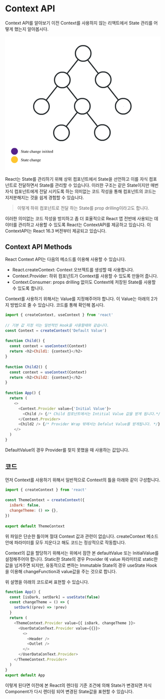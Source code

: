 # Context API

Context API를 알아보기 이전 Context를 사용하지 않는 리액트에서 State 관리를 어떻게 했는지 알아봅시다.

![React State](image/react-state.gif)

React는 State를 관리하기 위해 상위 컴포넌트에서 State을 선언하고 이를 자식 컴포넌트로 전달하면서 State를 관리할 수 있습니다. 이러한 구조는 같은 State이지만 매번 자식 컴포넌트에게 전달 시키도록 하는 의미없는 코드 작성을 통해 컴포넌트의 코드는 지저분해지는 것을 쉽게 경험할 수 있습니다.

> 이렇게 하위 컴포넌트로 전달 하는 State를 prop drilling이라고도 합니다.

이러한 의미없는 코드 작성을 방지하고 좀 더 효율적으로 React 앱 전반에 사용되는 데이터를 관리하고 사용할 수 있도록 React는 ContextAPI를 제공하고 있습니다. 이 ContextAPI는 React 16.3 버젼부터 제공되고 있습니다.

## Context API Methods

React Context API는 다음의 메소드를 이용해 사용할 수 있습니다.

- React.createContext: Context 오브젝트를 생성할 때 사용합니다.
- Context.Provider: 하위 컴포넌트가 Context를 사용할 수 있도록 만들어 줍니다.
- Context.Consumer: props drilling 없이도 Context에 저장된 State를 사용할 수 있도록 합니다.

Context를 사용하기 위해서는 Value를 지정해주어야 합니다. 이 Value는 아래의 2가지 방법으로 줄 수 있습니다. 코드를 통해 확인해 봅시다.

```javascript
import { createContext, useContext } from 'react'

// 기본 값 지정 이는 일반적인 Hook을 사용할때와 같습니다.
const Context = createContext('Default Value')

function Child() {
  const context = useContext(Context)
  return <h2>Child1: {context}</h2>
}

function Child2() {
  const context = useContext(Context)
  return <h2>Child2: {context}</h2>
}

function App() {
  return (
    <>
      <Context.Provider value={'Initial Value'}>
        <Child /> {/* Child 컴포넌트에서는 Intitial Value 값을 받게 됩니다.*/}
      </Context.Provider>
      <Child2 /> {/* Provider Wrap 밖에서는 Defalut Value를 받게됩니다. */}
    </>
  )
}
```

DefaultValue의 경우 Provider를 찾지 못했을 때 사용하는 값입니다.

## 코드

먼저 Context를 사용하기 위해서 일반적으로 Context의 틀을 아래와 같이 구성합니다.

```javascript
import { createContext } from 'react'

const ThemeContext = createContext({
  isDark: false,
  changeTheme: () => {},
})

export default ThemeContext
```

위 파일은 단순한 틀이며 절대 Context 값과 관련이 없습니다. createContext 메소드 안에 파라미터를 모두 지운다고 해도 코드는 정상적으로 작동합니다.

Context의 값을 할당하기 위해서는 위에서 잠깐 본 defaultValue 또는 InitialValue를 설정해주어야 합니다. Static한 State의 경우 Provider 에 value 파라미터로 static한 값을 넘겨주면 되지만, 유동적으로 변하는 Immutable State의 경우 useState Hook을 이용해 changeFunction과 value값을 주는 것으로 합니다.

위 설명을 아래의 코드로써 표현할 수 있습니다.

```javascript
function App() {
  const [isDark, setDark] = useState(false)
  const changeTheme = () => {
    setDark((prev) => !prev)
  }
  return (
    <ThemeContext.Provider value={{ isDark, changeTheme }}>
      <UserDataConText.Provider value={{}}>
        <>
          <Header />
          <Outlet />
        </>
      </UserDataConText.Provider>
    </ThemeContext.Provider>
  )
}
export default App
```

이렇게 된다면 이전에 본 React의 렌더링 기준 조건에 의해 State가 변경되면 자식 Component가 다시 렌더링 되어 변경된 State값을 표현할 수 있습니다.
